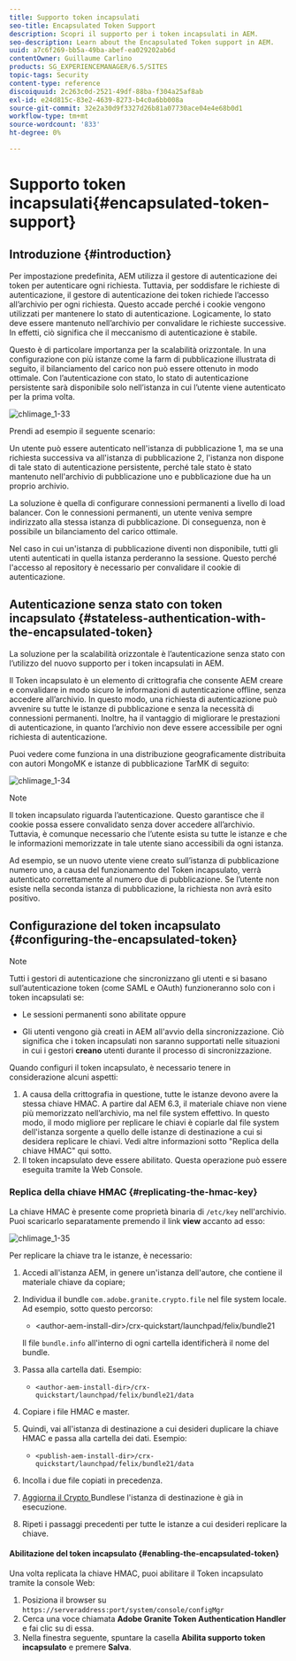 ```yaml
---
title: Supporto token incapsulati
seo-title: Encapsulated Token Support
description: Scopri il supporto per i token incapsulati in AEM.
seo-description: Learn about the Encapsulated Token support in AEM.
uuid: a7c6f269-bb5a-49ba-abef-ea029202ab6d
contentOwner: Guillaume Carlino
products: SG_EXPERIENCEMANAGER/6.5/SITES
topic-tags: Security
content-type: reference
discoiquuid: 2c263c0d-2521-49df-88ba-f304a25af8ab
exl-id: e24d815c-83e2-4639-8273-b4c0a6bb008a
source-git-commit: 32e2a30d9f3327d26b81a07730ace04e4e68b0d1
workflow-type: tm+mt
source-wordcount: '833'
ht-degree: 0%

---
```


# Supporto token incapsulati{#encapsulated-token-support}

## Introduzione {#introduction}

Per impostazione predefinita, AEM utilizza il gestore di autenticazione dei token per autenticare ogni richiesta. Tuttavia, per soddisfare le richieste di autenticazione, il gestore di autenticazione dei token richiede l’accesso all’archivio per ogni richiesta. Questo accade perché i cookie vengono utilizzati per mantenere lo stato di autenticazione. Logicamente, lo stato deve essere mantenuto nell’archivio per convalidare le richieste successive. In effetti, ciò significa che il meccanismo di autenticazione è stabile.

Questo è di particolare importanza per la scalabilità orizzontale. In una configurazione con più istanze come la farm di pubblicazione illustrata di seguito, il bilanciamento del carico non può essere ottenuto in modo ottimale. Con l’autenticazione con stato, lo stato di autenticazione persistente sarà disponibile solo nell’istanza in cui l’utente viene autenticato per la prima volta.

![chlimage_1-33](assets/chlimage_1-33a.png)

Prendi ad esempio il seguente scenario:

Un utente può essere autenticato nell&#39;istanza di pubblicazione 1, ma se una richiesta successiva va all&#39;istanza di pubblicazione 2, l&#39;istanza non dispone di tale stato di autenticazione persistente, perché tale stato è stato mantenuto nell&#39;archivio di pubblicazione uno e pubblicazione due ha un proprio archivio.

La soluzione è quella di configurare connessioni permanenti a livello di load balancer. Con le connessioni permanenti, un utente veniva sempre indirizzato alla stessa istanza di pubblicazione. Di conseguenza, non è possibile un bilanciamento del carico ottimale.

Nel caso in cui un&#39;istanza di pubblicazione diventi non disponibile, tutti gli utenti autenticati in quella istanza perderanno la sessione. Questo perché l&#39;accesso al repository è necessario per convalidare il cookie di autenticazione.

## Autenticazione senza stato con token incapsulato {#stateless-authentication-with-the-encapsulated-token}

La soluzione per la scalabilità orizzontale è l’autenticazione senza stato con l’utilizzo del nuovo supporto per i token incapsulati in AEM.

Il Token incapsulato è un elemento di crittografia che consente AEM creare e convalidare in modo sicuro le informazioni di autenticazione offline, senza accedere all’archivio. In questo modo, una richiesta di autenticazione può avvenire su tutte le istanze di pubblicazione e senza la necessità di connessioni permanenti. Inoltre, ha il vantaggio di migliorare le prestazioni di autenticazione, in quanto l’archivio non deve essere accessibile per ogni richiesta di autenticazione.

Puoi vedere come funziona in una distribuzione geograficamente distribuita con autori MongoMK e istanze di pubblicazione TarMK di seguito:

![chlimage_1-34](assets/chlimage_1-34a.png)

>[!NOTE]
>
>Il token incapsulato riguarda l’autenticazione. Questo garantisce che il cookie possa essere convalidato senza dover accedere all’archivio. Tuttavia, è comunque necessario che l’utente esista su tutte le istanze e che le informazioni memorizzate in tale utente siano accessibili da ogni istanza.
>
>Ad esempio, se un nuovo utente viene creato sull’istanza di pubblicazione numero uno, a causa del funzionamento del Token incapsulato, verrà autenticato correttamente al numero due di pubblicazione. Se l’utente non esiste nella seconda istanza di pubblicazione, la richiesta non avrà esito positivo.

## Configurazione del token incapsulato {#configuring-the-encapsulated-token}

>[!NOTE]
>Tutti i gestori di autenticazione che sincronizzano gli utenti e si basano sull’autenticazione token (come SAML e OAuth) funzioneranno solo con i token incapsulati se:
>
>* Le sessioni permanenti sono abilitate oppure
>
>* Gli utenti vengono già creati in AEM all&#39;avvio della sincronizzazione. Ciò significa che i token incapsulati non saranno supportati nelle situazioni in cui i gestori **creano** utenti durante il processo di sincronizzazione.


Quando configuri il token incapsulato, è necessario tenere in considerazione alcuni aspetti:

1. A causa della crittografia in questione, tutte le istanze devono avere la stessa chiave HMAC. A partire dal AEM 6.3, il materiale chiave non viene più memorizzato nell’archivio, ma nel file system effettivo. In questo modo, il modo migliore per replicare le chiavi è copiarle dal file system dell&#39;istanza sorgente a quello delle istanze di destinazione a cui si desidera replicare le chiavi. Vedi altre informazioni sotto &quot;Replica della chiave HMAC&quot; qui sotto.
1. Il token incapsulato deve essere abilitato. Questa operazione può essere eseguita tramite la Web Console.

### Replica della chiave HMAC {#replicating-the-hmac-key}

La chiave HMAC è presente come proprietà binaria di `/etc/key` nell&#39;archivio. Puoi scaricarlo separatamente premendo il link **view** accanto ad esso:

![chlimage_1-35](assets/chlimage_1-35a.png)

Per replicare la chiave tra le istanze, è necessario:

1. Accedi all&#39;istanza AEM, in genere un&#39;istanza dell&#39;autore, che contiene il materiale chiave da copiare;
1. Individua il bundle `com.adobe.granite.crypto.file` nel file system locale. Ad esempio, sotto questo percorso:

   * &lt;author-aem-install-dir>/crx-quickstart/launchpad/felix/bundle21

   Il file `bundle.info` all&#39;interno di ogni cartella identificherà il nome del bundle.

1. Passa alla cartella dati. Esempio:

   * `<author-aem-install-dir>/crx-quickstart/launchpad/felix/bundle21/data`

1. Copiare i file HMAC e master.
1. Quindi, vai all&#39;istanza di destinazione a cui desideri duplicare la chiave HMAC e passa alla cartella dei dati. Esempio:

   * `<publish-aem-install-dir>/crx-quickstart/launchpad/felix/bundle21/data`

1. Incolla i due file copiati in precedenza.
1. [Aggiorna il Crypto ](/help/communities/deploy-communities.md#refresh-the-granite-crypto-bundle) Bundlese l&#39;istanza di destinazione è già in esecuzione.

1. Ripeti i passaggi precedenti per tutte le istanze a cui desideri replicare la chiave.

#### Abilitazione del token incapsulato {#enabling-the-encapsulated-token}

Una volta replicata la chiave HMAC, puoi abilitare il Token incapsulato tramite la console Web:

1. Posiziona il browser su `https://serveraddress:port/system/console/configMgr`
1. Cerca una voce chiamata **Adobe Granite Token Authentication Handler** e fai clic su di essa.
1. Nella finestra seguente, spuntare la casella **Abilita supporto token incapsulato** e premere **Salva**.
